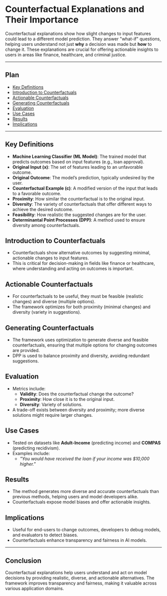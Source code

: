 # Counterfactual Explanations and Their Importance

Counterfactual explanations show how slight changes to input features could lead to a different model prediction. They answer "what-if" questions, helping users understand not just **why** a decision was made but **how** to change it. These explanations are crucial for offering actionable insights to users in areas like finance, healthcare, and criminal justice.

---

## Plan

- [Key Definitions](#key-definitions)
- [Introduction to Counterfactuals](#introduction-to-counterfactuals)
- [Actionable Counterfactuals](#actionable-counterfactuals)
- [Generating Counterfactuals](#generating-counterfactuals)
- [Evaluation](#evaluation)
- [Use Cases](#use-cases)
- [Results](#results)
- [Implications](#implications)

---

## Key Definitions

- **Machine Learning Classifier (ML Model)**: The trained model that predicts outcomes based on input features (e.g., loan approval).
- **Original Input (x)**: The set of features leading to an unfavorable outcome.
- **Original Outcome**: The model’s prediction, typically undesired by the user.
- **Counterfactual Example (c)**: A modified version of the input that leads to a favorable outcome.
- **Proximity**: How similar the counterfactual is to the original input.
- **Diversity**: The variety of counterfactuals that offer different ways to achieve the desired outcome.
- **Feasibility**: How realistic the suggested changes are for the user.
- **Determinantal Point Processes (DPP)**: A method used to ensure diversity among counterfactuals.

## Introduction to Counterfactuals

- Counterfactuals show alternative outcomes by suggesting minimal, actionable changes to input features.
- This is critical for decision-making in fields like finance or healthcare, where understanding and acting on outcomes is important.

## Actionable Counterfactuals

- For counterfactuals to be useful, they must be feasible (realistic changes) and diverse (multiple options).
- The framework optimizes for both proximity (minimal changes) and diversity (variety in suggestions).

## Generating Counterfactuals

- The framework uses optimization to generate diverse and feasible counterfactuals, ensuring that multiple options for changing outcomes are provided.
- DPP is used to balance proximity and diversity, avoiding redundant suggestions.

## Evaluation

- Metrics include:
  - **Validity**: Does the counterfactual change the outcome?
  - **Proximity**: How close it is to the original input.
  - **Diversity**: Variety of solutions.
- A trade-off exists between diversity and proximity; more diverse solutions might require larger changes.

## Use Cases

- Tested on datasets like **Adult-Income** (predicting income) and **COMPAS** (predicting recidivism).
- Examples include:
  - *"You would have received the loan if your income was $10,000 higher."*

## Results

- The method generates more diverse and accurate counterfactuals than previous methods, helping users and model developers alike.
- Counterfactuals expose model biases and offer actionable insights.

## Implications

- Useful for end-users to change outcomes, developers to debug models, and evaluators to detect biases.
- Counterfactuals enhance transparency and fairness in AI models.

---

## Conclusion

Counterfactual explanations help users understand and act on model decisions by providing realistic, diverse, and actionable alternatives. The framework improves transparency and fairness, making it valuable across various application domains.
